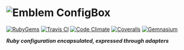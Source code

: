 # ![Emblem][Emblem] ConfigBox
[![RubyGems][RubyGems Shield]][RubyGems]
[![Travis CI][Travis CI Shield]][Travis CI]
[![Code Climate][Code Climate Shield]][Code Climate]
[![Coveralls][Coveralls Shield]][Coveralls]
[![Gemnasium][Gemnasium Shield]][Gemnasium]

***Ruby configuration encapsulated, expressed through adapters***

[Code Climate]: https://codeclimate.com/github/philostler/configbox
[Code Climate Shield]: https://img.shields.io/codeclimate/github/philostler/configbox.svg?style=flat-square

[Coveralls]: https://coveralls.io/r/philostler/configbox
[Coveralls Shield]: https://img.shields.io/coveralls/philostler/configbox/develop.svg?style=flat-square

[Emblem]: https://cloud.githubusercontent.com/assets/244198/6697394/2d144682-cce8-11e4-8743-67c482344d84.png

[Gemnasium]: https://gemnasium.com/philostler/configbox
[Gemnasium Shield]: https://img.shields.io/gemnasium/philostler/configbox.svg?style=flat-square

[RubyGems]: https://rubygems.org/gems/configbox
[RubyGems Shield]: https://img.shields.io/gem/dv/configbox/1.0.0.alpha.svg?style=flat-square

[Travis CI]: https://travis-ci.org/philostler/configbox
[Travis CI Shield]: https://img.shields.io/travis/philostler/configbox/develop.svg?style=flat-square

